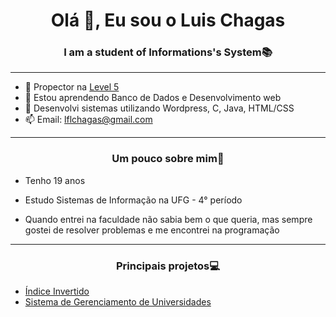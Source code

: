 <h1 align="center">Olá 👋, Eu sou o Luis Chagas</h1>

<h3 align="center">I am a student of Informations's System📚</h3>

---

- 🔭 Propector na <a href="https://level5jr.com.br/" target="_blank">Level 5</a>
- 🌱 Estou aprendendo Banco de Dados e Desenvolvimento web
- 💬 Desenvolvi sistemas utilizando Wordpress, C, Java, HTML/CSS
- 📫 Email: lflchagas@gmail.com

---

<h3 align="center">Um pouco sobre mim📝</h3>

- Tenho 19 anos

- Estudo Sistemas de Informação na UFG - 4° período

- Quando entrei na faculdade não sabia bem o que queria, mas sempre gostei de resolver problemas e me encontrei na programação

---

<h3 align="center">Principais projetos💻</h3>

- <a href="https://github.com/LuisFernandoChagas/Indice-invertido" target="_blank">Índice Invertido</a>
- <a href="https://github.com/LuisFernandoChagas/SGU" target="_blank">Sistema de Gerenciamento de Universidades</a>

<!--
**LuisFernandoChagas/LuisFernandoChagas** is a ✨ _special_ ✨ repository because its `README.md` (this file) appears on your GitHub profile.

Here are some ideas to get you started:

- 🔭 I’m currently working on ...
- 🌱 I’m currently learning ...
- 👯 I’m looking to collaborate on ...
- 🤔 I’m looking for help with ...
- 💬 Ask me about ...
- 📫 How to reach me: ...
- 😄 Pronouns: ...
- ⚡ Fun fact: ...
-->
